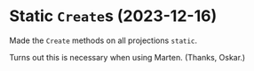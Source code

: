 # Static `Create`s (2023-12-16)

Made the `Create` methods on all projections `static`.

Turns out this is necessary when using Marten. (Thanks, Oskar.)
